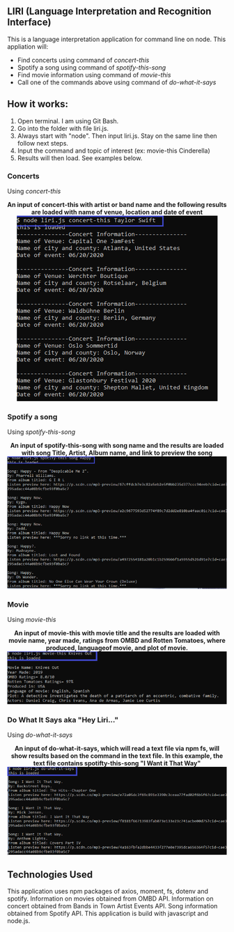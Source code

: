 ## LIRI (Language Interpretation and Recognition Interface)

This is a language interpretation application for command line on node.  This appliation will:
* Find concerts using command of _concert-this_
* Spotify a song using command of _spotify-this-song_
* Find movie information using command of _movie-this_
* Call one of the commands above using command of _do-what-it-says_

## How it works:
1. Open terminal. I am using Git Bash. 
2. Go into the folder with file liri.js.
3. Always start with "node". Then input liri.js. Stay on the same line then follow next steps.
4. Input the command and topic of interest (ex: movie-this Cinderella)
5. Results will then load. See examples below.

### Concerts 
Using _concert-this_
<p align="center"><b>An input of concert-this with artist or band name and the following results are loaded with name of venue, location and date of event</b>
<br>
<img src= "images/concertSearch2.png">
</p>

### Spotify a song
Using _spotify-this-song_
<p align="center"><b>An input of spotify-this-song with song name and the results are loaded with song Title, Artist, Album name, and link to preview the song</b>
<br>
<img src= "images/songSearch.png" width="600px"/>
</p>

### Movie
Using _movie-this_
<p align="center"><b>An input of movie-this with movie title and the results are loaded with movie name, year made, ratings from OMBD and Rotten Tomatoes, where produced, languageof movie, and plot of movie.</b>
<br>
<img src= "images/movieSearch.png">
</p>

### Do What It Says aka "Hey Liri..."
Using _do-what-it-says_
<p align="center"><b>An input of do-what-it-says, which will read a text file via npm fs, will show results based on the command in the text file. In this example, the text file contains spotifty-this-song "I Want it That Way"</b>
<br>
<img src= "images/dowhatitSaysSearch.png">
</p>

## Technologies Used
This application uses npm packages of axios, moment, fs, dotenv and spotify. Information on movies obtained from OMBD API. Information on concert obtained from Bands in Town Artist Events API. Song information obtained from Spotify API. This application is build with javascript and node.js. 